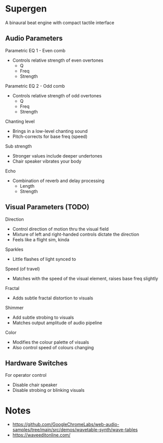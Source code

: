 
# Supergen

A binaural beat engine with compact tactile interface


## Audio Parameters

Parametric EQ 1 - Even comb
- Controls relative strength of even overtones
  - Q
  - Freq
  - Strength

Parametric EQ 2 - Odd comb
- Controls relative strength of odd overtones
  - Q
  - Freq
  - Strength

Chanting level
- Brings in a low-level chanting sound
- Pitch-corrects for base freq (speed)

Sub strength
- Stronger values include deeper undertones
- Chair speaker vibrates your body

Echo
- Combination of reverb and delay processing
  - Length
  - Strength


## Visual Parameters (TODO)

Direction
- Control direction of motion thru the visual field
- Mixture of left and right-handed controls dictate the direction
- Feels like a flight sim, kinda

Sparkles
- Little flashes of light synced to

Speed (of travel)
- Matches with the speed of the visual element, raises base freq slightly

Fractal
- Adds subtle fractal distortion to visuals

Shimmer
- Add subtle strobing to visuals
- Matches output amplitude of audio pipeline

Color
- Modifies the colour palette of visuals
- Also control speed of colours changing


## Hardware Switches

For operator control

- Disable chair speaker
- Disable strobing or blinking visuals

# Notes

- https://github.com/GoogleChromeLabs/web-audio-samples/tree/main/src/demos/wavetable-synth/wave-tables
- https://waveeditonline.com/ 

